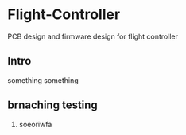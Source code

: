 # Flight-Controller
PCB design and firmware design for flight controller


## Intro

something something


## brnaching testing

1. soeoriwfa 